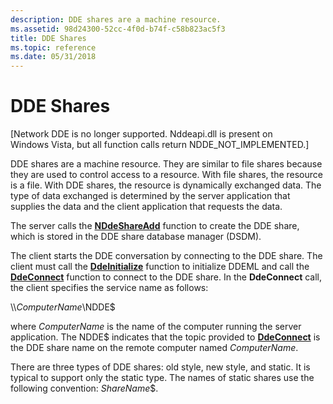 ```yaml
---
description: DDE shares are a machine resource.
ms.assetid: 98d24300-52cc-4f0d-b74f-c58b823ac5f3
title: DDE Shares
ms.topic: reference
ms.date: 05/31/2018
---
```


# DDE Shares

\[Network DDE is no longer supported. Nddeapi.dll is present on Windows Vista, but all function calls return NDDE\_NOT\_IMPLEMENTED.\]

DDE shares are a machine resource. They are similar to file shares because they are used to control access to a resource. With file shares, the resource is a file. With DDE shares, the resource is dynamically exchanged data. The type of data exchanged is determined by the server application that supplies the data and the client application that requests the data.

The server calls the [**NDdeShareAdd**](nddeshareadd.md) function to create the DDE share, which is stored in the DDE share database manager (DSDM).

The client starts the DDE conversation by connecting to the DDE share. The client must call the [**DdeInitialize**](/windows/win32/api/ddeml/nf-ddeml-ddeinitializea) function to initialize DDEML and call the [**DdeConnect**](/windows/win32/api/ddeml/nf-ddeml-ddeconnect) function to connect to the DDE share. In the **DdeConnect** call, the client specifies the service name as follows:

\\\\*ComputerName*\\NDDE$

where *ComputerName* is the name of the computer running the server application. The NDDE$ indicates that the topic provided to [**DdeConnect**](/windows/win32/api/ddeml/nf-ddeml-ddeconnect) is the DDE share name on the remote computer named *ComputerName*.

There are three types of DDE shares: old style, new style, and static. It is typical to support only the static type. The names of static shares use the following convention: *ShareName*$.

 

 
